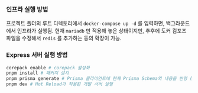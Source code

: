 ### 인프라 실행 방법

프로젝트 폴더의 루트 디렉토리에서 `docker-compose up -d` 를 입력하면, 백그라운드에서 인프라가 실행됨.
현재 `mariadb` 만 적용해 놓은 상태이지만, 추후에 도커 컴포즈 파일을 수정해서 `redis` 를 추가하는 등의 확장이 가능.

### Express 서버 실행 방법

```sh
corepack enable # corepack 활성화
pnpm install # 패키지 설치
pnpm prisma generate # Prisma 클라이언트에 현재 Prisma Schema의 내용을 반영 (schema.prisma 파일 바꿀 때마다 실행해야 함.)
pnpm dev # Hot Reload가 적용된 개발 서버 실행
```
